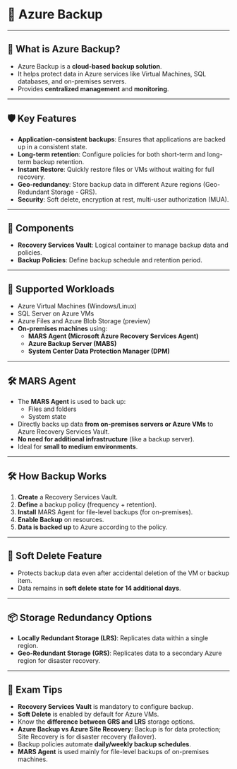 
# 🔄 Azure Backup

---

## 📌 What is Azure Backup?

- Azure Backup is a **cloud-based backup solution**.
- It helps protect data in Azure services like Virtual Machines, SQL databases, and on-premises servers.
- Provides **centralized management** and **monitoring**.

---

## 🛡️ Key Features

- **Application-consistent backups**: Ensures that applications are backed up in a consistent state.
- **Long-term retention**: Configure policies for both short-term and long-term backup retention.
- **Instant Restore**: Quickly restore files or VMs without waiting for full recovery.
- **Geo-redundancy**: Store backup data in different Azure regions (Geo-Redundant Storage - GRS).
- **Security**: Soft delete, encryption at rest, multi-user authorization (MUA).

---

## 🏢 Components

- **Recovery Services Vault**: Logical container to manage backup data and policies.
- **Backup Policies**: Define backup schedule and retention period.

---

## 🔄 Supported Workloads

- Azure Virtual Machines (Windows/Linux)
- SQL Server on Azure VMs
- Azure Files and Azure Blob Storage (preview)
- **On-premises machines** using:
  - **MARS Agent (Microsoft Azure Recovery Services Agent)**
  - **Azure Backup Server (MABS)**
  - **System Center Data Protection Manager (DPM)**

---

## 🛠️ MARS Agent

- The **MARS Agent** is used to back up:
  - Files and folders
  - System state
- Directly backs up data **from on-premises servers or Azure VMs** to Azure Recovery Services Vault.
- **No need for additional infrastructure** (like a backup server).
- Ideal for **small to medium environments**.

---

## 🛠️ How Backup Works

1. **Create** a Recovery Services Vault.
2. **Define** a backup policy (frequency + retention).
3. **Install** MARS Agent for file-level backups (for on-premises).
4. **Enable Backup** on resources.
5. **Data is backed up** to Azure according to the policy.

---

## 🚨 Soft Delete Feature

- Protects backup data even after accidental deletion of the VM or backup item.
- Data remains in **soft delete state for 14 additional days**.

---

## 📦 Storage Redundancy Options

- **Locally Redundant Storage (LRS)**: Replicates data within a single region.
- **Geo-Redundant Storage (GRS)**: Replicates data to a secondary Azure region for disaster recovery.

---

## 🧠 Exam Tips

- **Recovery Services Vault** is mandatory to configure backup.
- **Soft Delete** is enabled by default for Azure VMs.
- Know the **difference between GRS and LRS** storage options.
- **Azure Backup vs Azure Site Recovery**: Backup is for data protection; Site Recovery is for disaster recovery (failover).
- Backup policies automate **daily/weekly backup schedules**.
- **MARS Agent** is used mainly for file-level backups of on-premises machines.

